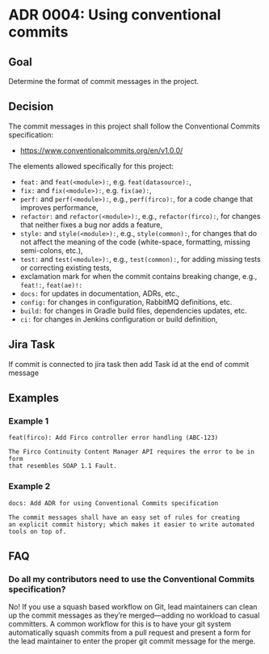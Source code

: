 # ADR 0004: Using conventional commits

## Goal

Determine the format of commit messages in the project.

## Decision

The commit messages in this project shall follow the Conventional Commits specification:

- https://www.conventionalcommits.org/en/v1.0.0/

The elements allowed specifically for this project:

- `feat:` and `feat(<module>):`, e.g. `feat(datasource):`,
- `fix:` and `fix(<module>):`, e.g. `fix(ae):`,
- `perf:` and `perf(<module>):`, e.g., `perf(firco):`, for a code change that improves performance,
- `refactor:` and `refactor(<module>):`, e.g., `refactor(firco):`, for changes that neither fixes a bug nor adds a feature,
- `style:` and `style(<module>):`, e.g., `style(common):`, for changes that do not affect the meaning of the code (white-space, formatting, missing semi-colons, etc.),
- `test:` and `test(<module>):`, e.g., `test(common):`, for adding missing tests or correcting existing tests,
- exclamation mark for when the commit contains breaking change, e.g., `feat!:`, `feat(ae)!:`
- `docs:` for updates in documentation, ADRs, etc.,
- `config:` for changes in configuration, RabbitMQ definitions, etc.
- `build:` for changes in Gradle build files, dependencies updates, etc.
- `ci:` for changes in Jenkins configuration or build definition,

## Jira Task

If commit is connected to jira task then add Task id at the end of commit message

## Examples

### Example 1

    feat(firco): Add Firco controller error handling (ABC-123)

    The Firco Continuity Content Manager API requires the error to be in form
    that resembles SOAP 1.1 Fault.

### Example 2

    docs: Add ADR for using Conventional Commits specification

    The commit messages shall have an easy set of rules for creating
    an explicit commit history; which makes it easier to write automated
    tools on top of.

## FAQ

###  Do all my contributors need to use the Conventional Commits specification?

No! If you use a squash based workflow on Git, lead maintainers can clean up the commit messages as they’re merged—adding no workload to casual committers.
A common workflow for this is to have your git system automatically squash commits from a pull request and present a form for the lead maintainer to enter the proper git commit message for the merge.

